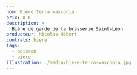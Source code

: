 ```yaml
---
nom: Bière Terra wasconia 
prix: 8 €
description: >
  Bière de garde de la brasserie Saint-Léon
producteur: Nicolas-Hébert
contrats: biere
tags: 
  - boisson
  - bière
illustration: ./media/biere-terra-wasconia.jpg
---
```


